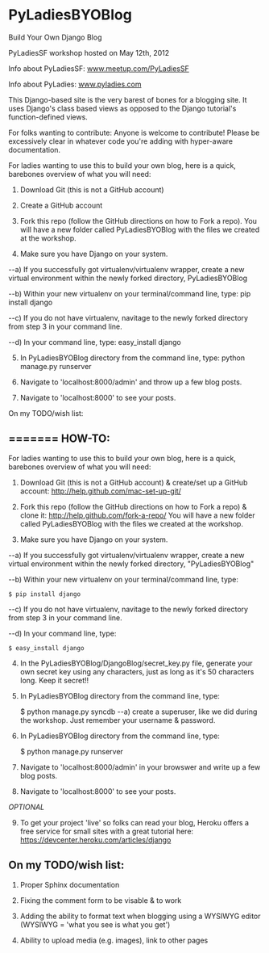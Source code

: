 PyLadiesBYOBlog
===============

Build Your Own Django Blog

PyLadiesSF workshop hosted on May 12th, 2012

Info about PyLadiesSF: www.meetup.com/PyLadiesSF

Info about PyLadies: www.pyladies.com


This Django-based site is the very barest of bones for a blogging site.  It uses Django's class based views as opposed to the Django tutorial's function-defined views.

For folks wanting to contribute: Anyone is welcome to contribute!  Please be excessively clear in whatever code you're adding with hyper-aware documentation.  

For ladies wanting to use this to build your own blog, here is a quick, barebones  overview of what you will need:

1) Download Git (this is not a GitHub account)

2) Create a GitHub account

3) Fork this repo (follow the GitHub directions on how to Fork a repo).  You will have a new folder called PyLadiesBYOBlog with the files we created at the workshop.

4) Make sure you have Django on your system.
	
--a) If you successfully got virtualenv/virtualenv wrapper, create a new virtual environment within the newly forked directory, PyLadiesBYOBlog

--b) Within your new virtualenv on your terminal/command line, type: pip install django

--c) If you do not have virtualenv, navitage to the newly forked directory from step 3 in your command line.

--d) In your command line, type: easy_install django

5) In PyLadiesBYOBlog directory from the command line, type: python manage.py runserver

6) Navigate to 'localhost:8000/admin' and throw up a few blog posts.

7) Navigate to 'localhost:8000' to see your posts.


On my TODO/wish list:

=======
HOW-TO:
-------
For ladies wanting to use this to build your own blog, here is a quick, barebones  overview of what you will need:

1) Download Git (this is not a GitHub account) & create/set up a GitHub account: http://help.github.com/mac-set-up-git/

2) Fork this repo (follow the GitHub directions on how to Fork a repo) & clone it: http://help.github.com/fork-a-repo/
You will have a new folder called PyLadiesBYOBlog with the files we created at the workshop.

3) Make sure you have Django on your system.

--a) If you successfully got virtualenv/virtualenv wrapper, create a new virtual environment within the newly forked directory, "PyLadiesBYOBlog"
 
--b) Within your new virtualenv on your terminal/command line, type: 
     
    $ pip install django
 
--c) If you do not have virtualenv, navitage to the newly forked directory from step 3 in your command line.
 
--d) In your command line, type: 
    
    $ easy_install django

4) In the PyLadiesBYOBlog/DjangoBlog/secret_key.py file, generate your own secret key using any characters, just as long as it's 50 characters long.  Keep it secret!!
 
5) In PyLadiesBYOBlog directory from the command line, type: 
    
    $ python manage.py syncdb
--a) create a superuser, like we did during the workshop.  Just remember your username & password.

6) In PyLadiesBYOBlog directory from the command line, type: 
    
    $ python manage.py runserver

7) Navigate to 'localhost:8000/admin' in your browswer and write up a few blog posts.

8) Navigate to 'localhost:8000' to see your posts.

*OPTIONAL*

9) To get your project 'live' so folks can read your blog, Heroku offers a free service for small sites with a great tutorial here: https://devcenter.heroku.com/articles/django


On my TODO/wish list:
--------

1) Proper Sphinx documentation

2) Fixing the comment form to be visable & to work

3) Adding the ability to format text when blogging using a WYSIWYG editor (WYSIWYG = 'what you see is what you get')

4) Ability to upload media (e.g. images), link to other pages